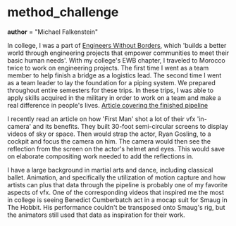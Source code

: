 # method_challenge

__author__ = "Michael Falkenstein"

  In college, I was a part of [Engineers Without Borders](https://www.ewb-usa.org/), which 'builds a better world through engineering projects that empower communities to meet their basic human needs'. With my college's EWB chapter, I traveled to Morocco twice to work on engineering projects. The first time I went as a team member to help finish a bridge as a logistics lead. The second time I went as a team leader to lay the foundation for a piping system. We prepared throughout entire semesters for these trips. In these trips, I was able to apply skills acquired in the military in order to work on a team and make a real difference in people's lives.
[Article covering the finished pipeline](http://press.mcelroy.com/pipeline-delivers-water-hope-to-remote-moroccan-village/?utm_source=McElroy+Connections&utm_campaign=ae1e9044b5-EMAIL_CAMPAIGN_2018_06_15_02_54_COPY_01&utm_medium=email&utm_term=0_be574baa50-ae1e9044b5-289967209)
  
  I recently read an article on how 'First Man' shot a lot of their vfx 'in-camera' and its benefits. They built 30-foot semi-circular screens to display videos of sky or space. Then would strap the actor, Ryan Gosling, to a cockpit and focus the camera on him. The camera would then see the reflection from the screen on the actor's helmet and eyes. This would save on elaborate compositing work needed to add the reflections in.
  
  I have a large background in martial arts and dance, including classical ballet. Animation, and specifically the utilization of motion capture and how artists can plus that data through the pipeline is probably one of my favorite aspects of vfx. One of the corresponding videos that inspired me the most in college is seeing Benedict Cumberbatch act in a mocap suit for Smaug in The Hobbit. His performance couldn't be transposed onto Smaug's rig, but the animators still used that data as inspiration for their work.
